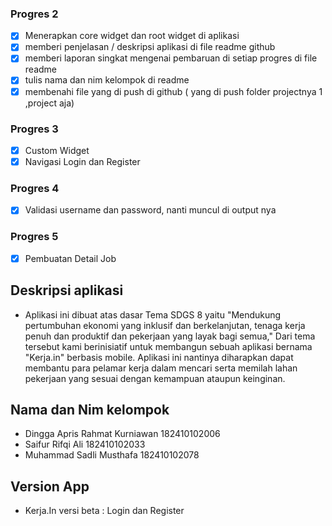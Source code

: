 ### Progres 2
- [x] Menerapkan core widget dan root widget di aplikasi
- [x] memberi penjelasan / deskripsi aplikasi di file readme github
- [x] memberi laporan singkat mengenai pembaruan di setiap progres di file readme
- [x] tulis nama dan nim kelompok di readme
- [x] membenahi file yang di push di github ( yang di push folder projectnya 1 ,project aja)

### Progres 3
- [x] Custom Widget
- [x] Navigasi Login dan Register

### Progres 4
- [x] Validasi username dan password, nanti muncul di output nya

### Progres 5
- [x] Pembuatan Detail Job 

## Deskripsi aplikasi
- Aplikasi ini dibuat atas dasar Tema SDGS 8 yaitu "Mendukung pertumbuhan ekonomi yang inklusif dan berkelanjutan, tenaga kerja penuh dan produktif dan pekerjaan yang layak bagi semua," Dari tema tersebut kami berinisiatif untuk membangun sebuah aplikasi bernama "Kerja.in" berbasis mobile. Aplikasi ini nantinya diharapkan dapat membantu para pelamar kerja dalam mencari serta memilah lahan pekerjaan yang sesuai dengan kemampuan ataupun keinginan. 

## Nama dan Nim kelompok
- Dingga Apris Rahmat Kurniawan 182410102006
- Saifur Rifqi Ali 182410102033
- Muhammad Sadli Musthafa 182410102078

## Version App
- Kerja.In versi beta : Login dan Register

